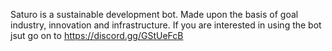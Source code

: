 Saturo is a sustainable development bot. Made upon the basis of goal industry, innovation and infrastructure. 
If you are interested in using the bot jsut go on to 
https://discord.gg/GStUeFcB